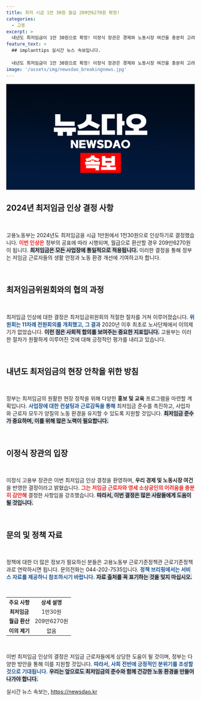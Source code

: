 ```yaml
---
title: 최저 시급 1만 30원 월급 209만6270원 확정!
categories:
  - 고용
excerpt: >
  내년도 최저임금이 1만 30원으로 확정! 이정식 장관은 경제와 노동시장 여건을 충분히 고려했다고 밝혔습니다. 이제부터는 전 사업장에서 동일하게 적용됩니다. 궁금한 뒷이야기를 확인하세요!
feature_text: >
  ## implanttips 실시간 뉴스 속보입니다.

  내년도 최저임금이 1만 30원으로 확정! 이정식 장관은 경제와 노동시장 여건을 충분히 고려했다고 밝혔습니다. 이제부터는 전 사업장에서 동일하게 적용됩니다. 궁금한 뒷이야기를 확인하세요!
image: '/assets/img/newsdao_breakingnews.jpg'
---
```


<p><img src="/assets/img/newsdao_breakingnews.jpg" alt="implanttips 속보" /></p>

<h2 data-ke-size="size26">2024년 최저임금 인상 결정 사항</h2>

<p data-ke-size="size16">&nbsp;</p>

<p>고용노동부는 2024년도 최저임금을 시급 1만원에서 1천30원으로 인상하기로 결정했습니다. <b><span style="color: #ee2323;">이번 인상은</span></b> 정부의 공표에 따라 시행되며, 월급으로 환산할 경우 209만6270원이 됩니다. <b><span style="background-color: #21538527;">최저임금은 모든 사업장에 통일적으로 적용됩니다.</span></b> 이러한 결정을 통해 정부는 저임금 근로자들의 생활 안정과 노동 환경 개선에 기여하고자 합니다. </p>

<p data-ke-size="size16">&nbsp;</p>

<h2 data-ke-size="size26">최저임금위원회와의 협의 과정</h2>

<p data-ke-size="size16">&nbsp;</p>

<p>최저임금 인상에 대한 결정은 최저임금위원회의 적절한 절차를 거쳐 이루어졌습니다. <b><span style="color: #1a5490;">위원회는 11차례 전원회의를 개최했고, 그 결과</span></b> 2020년 이후 최초로 노사단체에서 이의제기가 없었습니다. <b><span style="background-color: #21538527;">이런 점은 사회적 합의를 보여주는 중요한 지표입니다.</span></b> 고용부는 이러한 절차가 원활하게 이루어진 것에 대해 긍정적인 평가를 내리고 있습니다.</p>

<p data-ke-size="size16">&nbsp;</p>

<h2 data-ke-size="size26">내년도 최저임금의 현장 안착을 위한 방침</h2>

<p data-ke-size="size16">&nbsp;</p>

<p>정부는 최저임금의 원활한 현장 정착을 위해 다양한 <b>홍보 및 교육</b> 프로그램을 마련할 계획입니다. <b><span style="color: #1a5490;">사업장에 대한 컨설팅과 근로감독을 통해</span></b> 최저임금 준수를 촉진하고, 사업자와 근로자 모두가 양질의 노동 환경을 유지할 수 있도록 지원할 것입니다. <b><span style="background-color: #21538527;">최저임금 준수가 중요하며, 이를 위해 많은 노력이 필요합니다.</span></b></p>

<p data-ke-size="size16">&nbsp;</p>

<h2 data-ke-size="size26">이정식 장관의 입장</h2>

<p data-ke-size="size16">&nbsp;</p>

<p>이정식 고용부 장관은 이번 최저임금 인상 결정을 환영하며, <b>우리 경제 및 노동시장 여건</b>을 반영한 결정이라고 밝혔습니다. <b><span style="color: #ee2323;">그는 저임금 근로자와 영세 소상공인의 어려움을 충분히 감안해</span></b> 결정한 사항임을 강조했습니다. <b><span style="background-color: #21538527;">따라서, 이번 결정은 많은 사람들에게 도움이 될 것입니다.</span></b></p>

<p data-ke-size="size16">&nbsp;</p>

<h2 data-ke-size="size26">문의 및 정책 자료</h2>

<p data-ke-size="size16">&nbsp;</p>

<p>정책에 대한 더 많은 정보가 필요하신 분들은 고용노동부 근로기준정책관 근로기준정책과로 연락하시면 됩니다. 문의전화는 044-202-7535입니다. <b><span style="color: #1a5490;">정책 브리핑에서는 서비스 자료를 제공하니 참조하시기 바랍니다.</span></b> <b><span style="background-color: #21538527;">자료 출처를 꼭 표기하는 것을 잊지 마십시오.</span></b></p>

<p data-ke-size="size16">&nbsp;</p>

<table style="width: 100%; border-collapse: collapse;">
    <tr>
        <td style="text-align: center; height: 17px;"><b>주요 사항</b></td>
        <td style="text-align: center; height: 17px;"><b>상세 설명</b></td>
    </tr>
    <tr>
        <td style="text-align: center; height: 17px;"><b>최저임금</b></td>
        <td style="text-align: center; height: 17px;">1만30원</td>
    </tr>
    <tr>
        <td style="text-align: center; height: 17px;"><b>월급 환산</b></td>
        <td style="text-align: center; height: 17px;">209만6270원</td>
    </tr>
    <tr>
        <td style="text-align: center; height: 17px;"><b>이의 제기</b></td>
        <td style="text-align: center; height: 17px;">없음</td>
    </tr>
</table>

<p data-ke-size="size16">&nbsp;</p>

<p>이번 최저임금 인상의 결정은 저임금 근로자들에게 상당한 도움이 될 것이며, 정부는 다양한 방안을 통해 이를 지원할 것입니다. <b><span style="color: #1a5490;">따라서, 사회 전반에 긍정적인 분위기를 조성할 것으로 기대됩니다.</span></b> <b><span style="background-color: #21538527;">우리는 앞으로도 최저임금의 준수와 함께 건강한 노동 환경을 만들어 나가야 합니다.</span></b></p>
실시간 뉴스 속보는, <a href="https://newsdao.kr" rel="dofollow">https://newsdao.kr</a>


